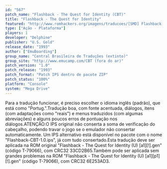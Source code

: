 ```yaml
---
id: "567"
patch_name: "Flashback - The Quest for Identity (CBT)"
title: "Flashback - The Quest for Identity"
featured: "http://www.romhackers.org/imagens/traducoes/[SMD] Flashback - The Quest for Identity - CBT - 1.png"
type: ["Ação - Plataforma"]
players: 1
developer: "Delphine"
publisher: "U.S. Gold"
release_date: "1993"
author: ["EmuBoarding"]
group_name: "Central Brasileira de Traduções (extinto)"
group_site: "http://www.emucamp.com/CBT (fora do ar)"
patch_version: "1.0"
patch_release: "1993"
patch_format: "Patch IPS dentro de pacote ZIP"
patch_status: "100%"
platform: "Console"
system: "Mega Drive"
---
```


Para a tradução funcionar, é preciso escolher o idioma inglês (padrão), que está como "Portug.".Tradução boa, com fonte acentuada, diálogos, itens (com adaptações como "reais") e menus traduzidos (com algumas abreviações) e alguns poucos erros de pontuação nos diálogos.ATENÇÃO:O IPS original não conserta a soma de verificação do cabeçalho, podendo travar o jogo se o emulador não consertar automaticamente. Um IPS alternativo está disponível no pacote com o nome "Flashback-CBT-1.0.ips", já com tudo consertado.Esta tradução deve ser aplicada na ROM original "Flashback - The Quest for Identity (U) [a1][!].gen" (código T-79066), com CRC32 33CD2B65.Também pode ser aplicada sem grandes problemas na ROM "Flashback - The Quest for Identity (U) [a1][p1][!].gen" (código T-79066), com CRC32 6E253AD3.
